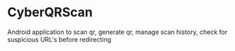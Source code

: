 # CyberQRScan
Android application to scan qr, generate qr, manage scan history, check for suspicious URL's before redirecting